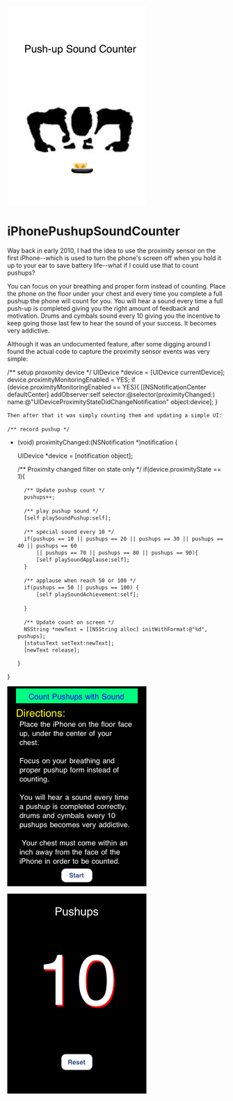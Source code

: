 ![alt tag](https://github.com/adestefa/iPhonePushupSoundCounter/blob/master/Default.png)


# iPhonePushupSoundCounter

Way back in early 2010, I had the idea to use the proximity sensor on the first iPhone--which is used to turn the phone's screen off when you hold it up to your ear to save battery life--what if I could use that to count pushups?

You can focus on your breathing and proper form instead of counting. Place the phone on the floor under your chest and every time you complete a full pushup the phone will count for you. You will hear a sound every time a full push-up is completed giving you the right amount of feedback and motivation. Drums and cymbals sound every 10 giving you the incentive to keep going those last few to hear the sound of your success. It becomes very addictive.

Although it was an undocumented feature, after some digging around I found the actual code to capture the proximity sensor events was very simple:

/** setup proxomity device */
	UIDevice *device = [UIDevice currentDevice];
	device.proximityMonitoringEnabled = YES;
	if (device.proximityMonitoringEnabled == YES){
		[[NSNotificationCenter defaultCenter] addObserver:self selector:@selector(proximityChanged:) name:@"UIDeviceProximityStateDidChangeNotification" object:device];
	}
	
	Then after that it was simply counting them and updating a simple UI:
	
	/** record pushup */
- (void) proximityChanged:(NSNotification *)notification {
	
	
	UIDevice *device = [notification object];
		
	/** Proximity changed filter on state only */
	if(device.proximityState == 1){
		
		/** Update pushup count */
		pushups++;
		
		/** play pushup sound */
		[self playSoundPushup:self];
			
		/** special sound every 10 */
		if(pushups == 10 || pushups == 20 || pushups == 30 || pushups == 40 || pushups == 60
		    || pushups == 70 || pushups == 80 || pushups == 90){
			[self playSoundApplause:self];	
		}
		
		/** applause when reach 50 or 100 */
		if(pushups == 50 || pushups == 100) {
			[self playSoundAchievement:self];
		
		}
		
		/** Update count on screen */
		NSString *newText = [[NSString alloc] initWithFormat:@"%d", pushups];
		[statusText setText:newText];
		[newText release];
		
	}	
	
}

	
	
	

![alt tag](https://github.com/adestefa/iPhonePushupSoundCounter/blob/master/PushupSoundCounterScreen1.png)

![alt tag](https://github.com/adestefa/iPhonePushupSoundCounter/blob/master/PushupSoundCounterScreen3.png)
